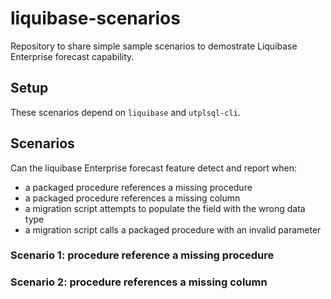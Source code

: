 # liquibase-scenarios
Repository to share simple sample scenarios to demostrate Liquibase Enterprise forecast capability.

## Setup
These scenarios depend on `liquibase` and `utplsql-cli`.

## Scenarios
Can the liquibase Enterprise forecast feature detect and report when:

- a packaged procedure references a missing procedure
- a packaged procedure references a missing column
- a migration script attempts to populate the field with the wrong data type
- a migration script calls a packaged procedure with an invalid parameter



### Scenario 1: procedure reference a missing procedure


### Scenario 2: procedure references a missing column
